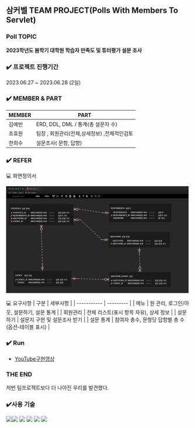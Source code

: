 ## 삼커벨 TEAM PROJECT(Polls With Members To Servlet)
### Poll TOPIC
<strong> 2023학년도 봄학기 대학원 학습자 만족도 및 튜터평가 설문 조사</strong>

### ✔️ 프로젝트 진행기간 
2023.06.27 ~ 2023.06.28 (2일)

### ✔️  MEMBER & PART 
| MEMBER | PART |
| ----------- | --------- |
| 김예빈 | ERD, DDL, DML / 통계(총 설문자 수) |
| 조효원 | 팀장 , 회원관리(전체,상세정보) ,전체적인검토 |
| 한희수 | 설문조사( 문항, 답항)| 

### ✔️ REFER

💻 화면정의서

<img src="src/main/java/erd.png" width="500">

💻 요구사항
| 구분 | 세부사항 |
| ----------- | --------- |
| 메뉴  | 원 관리, 로그인/아웃, 설문하기, 설문 통계   |
| 회원관리 | 전체 리스트(표시 항목 자유), 상세 정보   |
| 설문하기 | 설문지 구현 및 설문조사 받기   |
| 설문 통계 | 참여자 총수, 문항당 답항별 총 수 (옵션-테이블 표시) |


### ✔️ Run

- [YouTube구현영상](https://youtu.be/3k-kGiCFyKM)
  
### THE END 
저번 팀프로젝트보다 더 나아진 우리를 발견했다.

### ✔️사용 기술
<img src="https://img.shields.io/badge/Java-3178C6?style=flat&logo=&logoColor=white"/><img src="https://img.shields.io/badge/SpringBoot-6DB33F?style=flat&logo=SpringBoot&logoColor=white"/> <img src="https://img.shields.io/badge/MySQL-4479A1?style=flat&logo=MySQL&logoColor=white"/> <img src="https://img.shields.io/badge/Bootstrap-7952B3?style=flat&logo=Bootstrap&logoColor=white"/> <img src="https://img.shields.io/badge/HTML5-E34F26?style=flat&logo=HTML5&logoColor=white"/> <img src="https://img.shields.io/badge/CSS-1572B6?style=flat&logo=CSS3&logoColor=white"/> 
